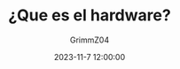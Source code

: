 ---
title: ¿Que es el hardware?
author: GrimmZ04
date: 2023-11-7 12:00:00
categories: [Informativo]
tags: [sistema-operativo]
pin: false
---